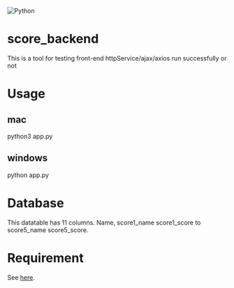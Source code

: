 ![Python](https://img.shields.io/badge/python-3670A0?style=for-the-badge&logo=python&logoColor=ffdd54)

# score_backend
This is a tool for testing front-end httpService/ajax/axios run successfully or not

# Usage
## mac
python3 app.py

## windows
python app.py

# Database
This datatable has 11 columns. Name, score1_name score1_score to score5_name score5_score.

# Requirement
See [here](https://github.com/Rudy1021/score_backend/blob/main/requirement.txt).
